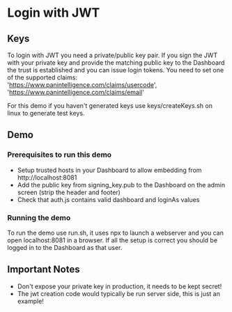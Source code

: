 # Login with JWT

## Keys
To login with JWT you need a private/public key pair. If you sign the JWT with your private key and provide
the matching public key to the Dashboard the trust is established and you can issue login tokens. You need to set
one of the supported claims:
'https://www.panintelligence.com/claims/usercode', 'https://www.panintelligence.com/claims/email'

For this demo if you haven't generated keys use keys/createKeys.sh on linux to generate test keys.

## Demo

### Prerequisites to run this demo
- Setup trusted hosts in your Dashboard to allow embedding from http://localhost:8081
- Add the public key from signing_key.pub to the Dashboard on the admin screen (strip the header and footer)
- Check that auth.js contains valid dashboard and loginAs values

### Running the demo
To run the demo use run.sh, it uses npx to launch a webserver and you can open localhost:8081 in a browser.
If all the setup is correct you should be logged in to the Dashboard as that user.

## Important Notes
- Don't expose your private key in production, it needs to be kept secret!
- The jwt creation code would typically be run server side, this is just an example!
